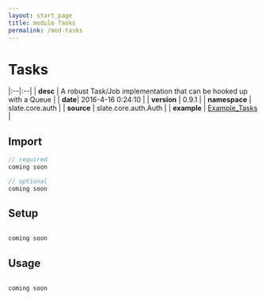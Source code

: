 ```yaml
---
layout: start_page
title: module Tasks
permalink: /mod-tasks
---
```


# Tasks

|:--|:--|
| **desc** | A robust Task/Job implementation that can be hooked up with a Queue | 
| **date**| 2016-4-16 0:24:10 |
| **version** | 0.9.1  |
| **namespace** | slate.core.auth  |
| **source** | slate.core.auth.Auth  |
| **example** | [Example_Tasks](https://github.com/code-helix/slatekit/blob/master/src/apps/scala/slate-examples/src/main/scala/slate/examples/Example_Tasks.scala) |

## Import
```scala 
// required 
coming soon

// optional 
coming soon

```

## Setup
```scala

coming soon

```

## Usage
```scala

coming soon

```

